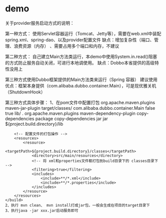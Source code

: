 # demo

关于provider服务启动方式的说明：

第一种方式：
使用Servlet容器运行（Tomcat、Jetty等），需要在web.xml中装配spring.xml、spring-dao、以及provider配置文件
缺点：增加复杂性（端口、管理、浪费资源（内存） 、需要占用多个端口和内存，不建议

第二种方式：
自己建立Main方法类运行，本demo中使用System.in.read()阻塞的方式防止服务自动关闭，可进行本地调使用。 
缺点：Dobbo本省提供的高级特性没用上

第三种方式使用Dubbo框架提供的Main方法类来运行（Spring 容器） 建议使用 
优点：框架本身提供（com.alibaba.dubbo.container.Main），可是现优雅关机（ShutdownHook）

第三种方式具体步骤：
1、在pom文件中配置打包
<build>
        <!--打包可执行jar-->
        <plugins>
            <plugin>
                <groupId>org.apache.maven.plugins</groupId>
                <artifactId>maven-jar-plugin</artifactId>
                <configuration>
                    <classesDirectory>target/classes/</classesDirectory>
                    <archive>
                        <manifest>
                            <mainClass>com.alibaba.dubbo.container.Main</mainClass>
                            <!-- 打包时 MANIFEST.MF文件不记录的时间戳版本 -->
                            <useUniqueVersions>false</useUniqueVersions>
                            <addClasspath>true</addClasspath>
                            <classpathPrefix>lib/</classpathPrefix>
                        </manifest>
                        <manifestEntries>
                            <Class-Path>.</Class-Path>
                        </manifestEntries>
                    </archive>
                </configuration>
            </plugin>
            <!-- 把依赖的jar包,打成一个lib文件夹 -->
            <plugin>
                <groupId>org.apache.maven.plugins</groupId>
                <artifactId>maven-dependency-plugin</artifactId>
                <executions>
                    <execution>
                        <id>copy-dependencies</id>
                        <phase>package</phase>
                        <goals>
                            <goal>copy-dependencies</goal>
                        </goals>
                        <configuration>
                            <type>jar</type>
                            <includeTypes>jar</includeTypes>
                            <outputDirectory>
                                ${project.build.directory}/lib
                            </outputDirectory>
                        </configuration>
                    </execution>
                </executions>
            </plugin>
        </plugins>

        <!-- 配置文件的打包操作 -->
        <resources>
            <resource>
                <targetPath>${project.build.directory}/classes</targetPath>
                <directory>src/main/resources</directory>
                <!-- 将 xml和properties文件都打包到build目录下的 classes目录下 -->
                <filtering>true</filtering>
                <includes>
                    <include>**/*.xml</include>
                    <include>**/*.properties</include>
                </includes>
            </resource>
        </resources>
    </build>
    2、执行 mvn clean、 mvn install打成jar包，一般会生成在项目的target目录下
    3、执行java -jar xxx.jar启动服务即可
